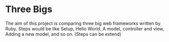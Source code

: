 # Three Bigs
The aim of this project is comparing three big web frameworks written by Ruby. Steps would be like Setup, Hello World, A model, controller and view, Adding a new model, and so on. (Steps can be extend)
